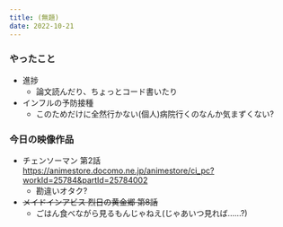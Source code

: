 ```yaml
---
title: (無題)
date: 2022-10-21
---
```


### やったこと
+ 進捗
  + 論文読んだり、ちょっとコード書いたり
+ インフルの予防接種
  + このためだけに全然行かない(個人)病院行くのなんか気まずくない?

### 今日の映像作品
+ チェンソーマン 第2話 <https://animestore.docomo.ne.jp/animestore/ci_pc?workId=25784&partId=25784002>
  + 勘違いオタク?
+ ~~メイドインアビス 烈日の黄金郷 第8話~~
  + ごはん食べながら見るもんじゃねえ(じゃあいつ見れば……?)
